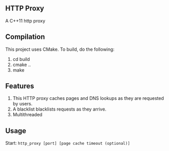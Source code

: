 ## HTTP Proxy
A C++11 http proxy

## Compilation
This project uses CMake. To build, do the following:

1. cd build
2. cmake ..
3. make

## Features
1. This HTTP proxy caches pages and DNS lookups as they are requested by users.
2. A blacklist blacklists requests as they arrive.
3. Multithreaded

## Usage
Start:
`http_proxy [port] [page cache timeout (optional)]`



